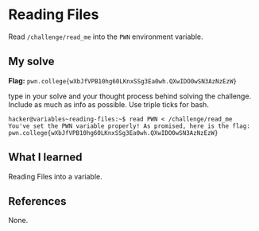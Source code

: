 # Reading Files
Read `/challenge/read_me` into the `PWN` environment variable.

## My solve
**Flag:** `pwn.college{wXbJfVPB10hg60LKnxSSg3Ea0wh.QXwIDO0wSN3AzNzEzW}`

type in your solve and your thought process behind solving the challenge. Include as much as info as possible. Use triple ticks for bash.

```
hacker@variables~reading-files:~$ read PWN < /challenge/read_me 
You've set the PWN variable properly! As promised, here is the flag:
pwn.college{wXbJfVPB10hg60LKnxSSg3Ea0wh.QXwIDO0wSN3AzNzEzW}
```

## What I learned
Reading Files into a variable.

## References 
None.